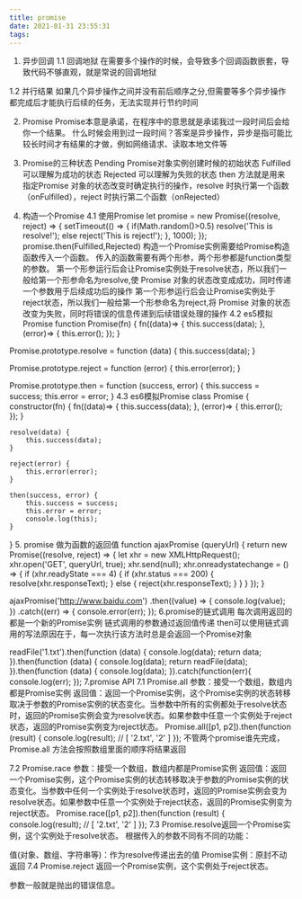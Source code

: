 ```yaml
---
title: promise
date: 2021-01-31 23:55:31
tags:
---
```

1. 异步回调
1.1 回调地狱
在需要多个操作的时候，会导致多个回调函数嵌套，导致代码不够直观，就是常说的回调地狱

1.2 并行结果
如果几个异步操作之间并没有前后顺序之分,但需要等多个异步操作都完成后才能执行后续的任务，无法实现并行节约时间

2. Promise
Promise本意是承诺，在程序中的意思就是承诺我过一段时间后会给你一个结果。 什么时候会用到过一段时间？答案是异步操作，异步是指可能比较长时间才有结果的才做，例如网络请求、读取本地文件等

3. Promise的三种状态
Pending Promise对象实例创建时候的初始状态
Fulfilled 可以理解为成功的状态
Rejected 可以理解为失败的状态
then 方法就是用来指定Promise 对象的状态改变时确定执行的操作，resolve 时执行第一个函数（onFulfilled），reject 时执行第二个函数（onRejected）

4. 构造一个Promise
4.1 使用Promise
let promise = new Promise((resolve, reject) => {
    setTimeout(() => {
        if(Math.random()>0.5)
            resolve('This is resolve!');
        else
            reject('This is reject!');
    }, 1000);
});
promise.then(Fulfilled,Rejected)
构造一个Promise实例需要给Promise构造函数传入一个函数。
传入的函数需要有两个形参，两个形参都是function类型的参数。
第一个形参运行后会让Promise实例处于resolve状态，所以我们一般给第一个形参命名为resolve,使 Promise 对象的状态改变成成功，同时传递一个参数用于后续成功后的操作
第一个形参运行后会让Promise实例处于reject状态，所以我们一般给第一个形参命名为reject,将 Promise 对象的状态改变为失败，同时将错误的信息传递到后续错误处理的操作
4.2 es5模拟Promise
function Promise(fn) {
    fn((data)=> {
        this.success(data);
    }, (error)=> {
        this.error();
    });
}

Promise.prototype.resolve = function (data) {
    this.success(data);
}

Promise.prototype.reject = function (error) {
    this.error(error);
}

Promise.prototype.then = function (success, error) {
    this.success = success;
    this.error = error;
}
4.3 es6模拟Promise
class Promise {
    constructor(fn) {
        fn((data)=> {
            this.success(data);
        }, (error)=> {
            this.error();
        });
    }

    resolve(data) {
        this.success(data);
    }

    reject(error) {
        this.error(error);
    }

    then(success, error) {
        this.success = success;
        this.error = error;
        console.log(this);
    }
}
5. promise 做为函数的返回值
function ajaxPromise (queryUrl) {
  return new Promise((resolve, reject) => {
    let xhr = new XMLHttpRequest();
    xhr.open('GET', queryUrl, true);
    xhr.send(null);
    xhr.onreadystatechange = () => {
      if (xhr.readyState === 4) {
        if (xhr.status === 200) {
          resolve(xhr.responseText);
        } else {
          reject(xhr.responseText);
        }
      }
    }
  });
}

ajaxPromise('http://www.baidu.com')
  .then((value) => {
    console.log(value);
  })
  .catch((err) => {
    console.error(err);
  });
6.promise的链式调用
每次调用返回的都是一个新的Promise实例
链式调用的参数通过返回值传递
then可以使用链式调用的写法原因在于，每一次执行该方法时总是会返回一个Promise对象

readFile('1.txt').then(function (data) {
    console.log(data);
    return data;
}).then(function (data) {
    console.log(data);
    return readFile(data);
}).then(function (data) {
    console.log(data);
}).catch(function(err){
 console.log(err);
});
7.promise API
7.1 Promise.all
参数：接受一个数组，数组内都是Promise实例
返回值：返回一个Promise实例，这个Promise实例的状态转移取决于参数的Promise实例的状态变化。当参数中所有的实例都处于resolve状态时，返回的Promise实例会变为resolve状态。如果参数中任意一个实例处于reject状态，返回的Promise实例变为reject状态。
Promise.all([p1, p2]).then(function (result) {
  console.log(result); // [ '2.txt', '2' ]
});
不管两个promise谁先完成，Promise.all 方法会按照数组里面的顺序将结果返回

7.2 Promise.race
参数：接受一个数组，数组内都是Promise实例
返回值：返回一个Promise实例，这个Promise实例的状态转移取决于参数的Promise实例的状态变化。当参数中任何一个实例处于resolve状态时，返回的Promise实例会变为resolve状态。如果参数中任意一个实例处于reject状态，返回的Promise实例变为reject状态。
Promise.race([p1, p2]).then(function (result) {
  console.log(result); // [ '2.txt', '2' ]
});
7.3 Promise.resolve返回一个Promise实例，这个实例处于resolve状态。
根据传入的参数不同有不同的功能：

值(对象、数组、字符串等)：作为resolve传递出去的值
Promise实例：原封不动返回
7.4 Promise.reject
返回一个Promise实例，这个实例处于reject状态。

参数一般就是抛出的错误信息。
